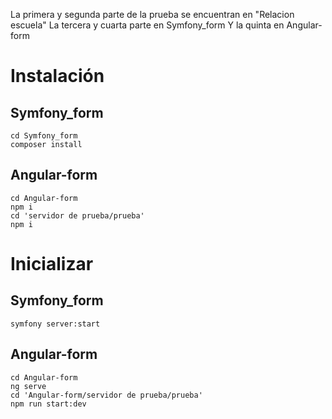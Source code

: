 La primera y segunda parte de la prueba se encuentran en "Relacion escuela"
La tercera y cuarta parte en Symfony_form
Y la quinta en Angular-form

# Instalación

## Symfony_form

```
cd Symfony_form
composer install
```

## Angular-form

```
cd Angular-form
npm i
cd 'servidor de prueba/prueba'
npm i
```

# Inicializar

## Symfony_form

```
symfony server:start
```

## Angular-form

```
cd Angular-form
ng serve
cd 'Angular-form/servidor de prueba/prueba'
npm run start:dev
```
